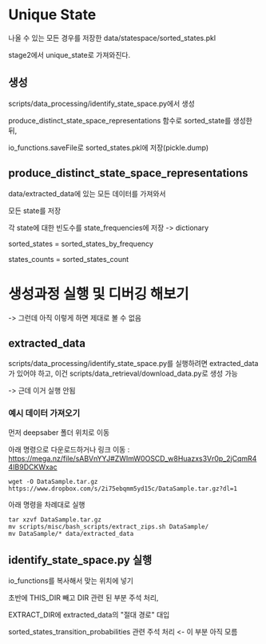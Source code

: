 # Unique State

나올 수 있는 모든 경우를 저장한 data/statespace/sorted_states.pkl

stage2에서 unique_state로 가져와진다.

## 생성

scripts/data_processing/identify_state_space.py에서 생성 

produce_distinct_state_space_representations 함수로 sorted_state를 생성한 뒤, 

io_functions.saveFile로 sorted_states.pkl에 저장(pickle.dump)

## produce_distinct_state_space_representations

data/extracted_data에 있는 모든 데이터를 가져와서

모든 state를 저장

각 state에 대한 빈도수를 state_frequencies에 저장 -> dictionary

sorted_states = sorted_states_by_frequency

states_counts = sorted_states_count

# 생성과정 실행 및 디버깅 해보기
-> 그런데 아직 이렇게 하면 제대로 볼 수 없음

## extracted_data

scripts/data_processing/identify_state_space.py를 실행하려면 extracted_data가 있어야 하고, 이건 scripts/data_retrieval/download_data.py로 생성 가능

-> 근데 이거 실행 안됨


### 예시 데이터 가져오기

먼저 deepsaber 폴더 위치로 이동

아래 명령으로 다운로드하거나 링크 이동 : https://mega.nz/file/sABVnYYJ#ZWImW0OSCD_w8Huazxs3Vr0p_2jCqmR44IB9DCKWxac

~~~
wget -O DataSample.tar.gz https://www.dropbox.com/s/2i75ebqmm5yd15c/DataSample.tar.gz?dl=1
~~~

아래 명령을 차례대로 실행
~~~
tar xzvf DataSample.tar.gz
mv scripts/misc/bash_scripts/extract_zips.sh DataSample/
mv DataSample/* data/extracted_data
~~~

## identify_state_space.py 실행

io_functions를 복사해서 맞는 위치에 넣기

초반에 THIS_DIR 빼고 DIR 관련 된 부분 주석 처리, 

EXTRACT_DIR에 extracted_data의 "절대 경로" 대입

sorted_states_transition_probabilities 관련 주석 처리 <- 이 부분 아직 모름 

